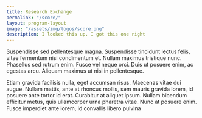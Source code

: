 ```yaml
---
title: Research Exchange
permalink: "/score/"
layout: program-layout
image: "/assets/img/logos/score.png"
description: I looked this up. I got this one right
---
```


Suspendisse sed pellentesque magna. Suspendisse tincidunt lectus felis, vitae fermentum nisi condimentum et. Nullam maximus tristique nunc. Phasellus sed rutrum enim. Fusce vel neque orci. Duis ut posuere enim, ac egestas arcu. Aliquam maximus ut nisi in pellentesque.

Etiam gravida facilisis nulla, eget accumsan risus. Maecenas vitae dui augue. Nullam mattis, ante at rhoncus mollis, sem mauris gravida lorem, id posuere ante tortor id erat. Curabitur at aliquet ipsum. Nullam bibendum efficitur metus, quis ullamcorper urna pharetra vitae. Nunc at posuere enim. Fusce imperdiet ante lorem, id convallis libero pulvina
